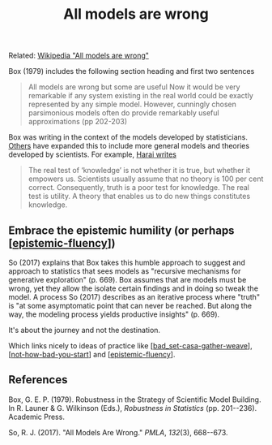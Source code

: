 ﻿---
backlinks:
- title: Statistics and Analytics
  url: /colophon/statistics-and-analytics.html
tags: philosophy
title: All models are wrong
type: note
---
Related: [Wikipedia "All models are wrong"](https://en.wikipedia.org/wiki/All_models_are_wrong)

Box (1979) includes the following section heading and first two sentences

> All models are wrong but some are useful
> Now it would be very remarkable if any system existing in the real world could be exactly represented by any simple model. However, cunningly chosen parsimonious models often do provide remarkably useful approximations (pp 202-203)

Box was writing in the context of the models developed by statisticians. [Others](https://jamesclear.com/all-models-are-wrong) have expanded this to include more general models and theories developed by scientists. For example, [Harai writes](https://www.goodreads.com/quotes/8209389-the-real-test-of-knowledge-is-not-whether-it-is)

> The real test of ‘knowledge’ is not whether it is true, but whether it empowers us. Scientists usually assume that no theory is 100 per cent correct. Consequently, truth is a poor test for knowledge. The real test is utility. A theory that enables us to do new things constitutes knowledge.

## Embrace the epistemic humility (or perhaps [[epistemic-fluency]])

So (2017) explains that Box takes this humble approach to suggest and approach to statistics that sees models as "recursive mechanisms for generative exploration" (p. 669). Box assumes that are models must be wrong, yet they allow the isolate certain findings and in doing so tweak the model. A process So (2017) describes as an iterative process where "truth" is "at some asymptomatic point that can never be reached. But along the way, the modeling process yields productive insights" (p. 669).

It's about the journey and not the destination.

Which links nicely to ideas of practice like [[bad_set-casa-gather-weave]], [[not-how-bad-you-start]] and [[epistemic-fluency]].

## References

Box, G. E. P. (1979). Robustness in the Strategy of Scientific Model Building. In R. Launer & G. Wilkinson (Eds.), *Robustness in Statistics* (pp. 201--236). Academic Press.

So, R. J. (2017). "All Models Are Wrong." *PMLA*, *132*(3), 668--673.

[//begin]: # "Autogenerated link references for markdown compatibility"
[epistemic-fluency]: ../Learning/epistemic-fluency "Epistemic Fluency"
[bad_set-casa-gather-weave]: ../CASA/bad_set-casa-gather-weave "The relationships between BAD/SET, CASA, and Gather/Weave"
[not-how-bad-you-start]: not-how-bad-you-start "It's not how bad you start, it's how quickly you get better"
[//end]: # "Autogenerated link references"